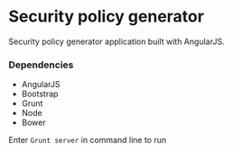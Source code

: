 Security policy generator
======================

Security policy generator application built with AngularJS.

### Dependencies
* AngularJS
* Bootstrap
* Grunt
* Node
* Bower

Enter `Grunt server` in command line to run
